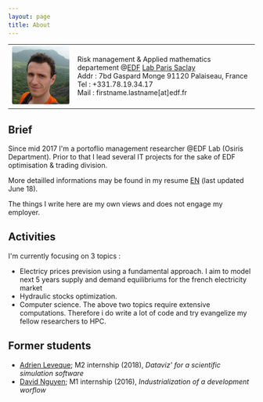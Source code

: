 ```yaml
---
layout: page
title: About
---
```

<p>
<table>
    <tr>
        <td><img src="/public/imgs/benoit_clair.jpg" alt="Hey there !"></td>
        <td> Risk management & Applied mathematics departement @<a href="https://www.edf.fr">EDF</a> <a href="https://goo.gl/maps/Apue8MnHjyj">Lab Paris Saclay</a><br/>
             Addr : 7bd Gaspard Monge 91120 Palaiseau, France<br/>
             Tel : +331.78.19.34.17<br/>
             Mail : firstname.lastname[at]edf.fr</td></tr></table></p>                                          

## Brief 

Since mid 2017 I'm a portoflio management researcher @EDF Lab (Osiris Department). Prior to that I lead several IT projects for the sake of EDF optimisation & trading division. 

More detailled informations may be found in my resume [EN](/public/files/cv_bclair_en.pdf) (last updated June 18).


The things I write here are my own views and does not engage my employer. 


## Activities

I'm currently focusing on 3 topics : 
* Electricy prices prevision using a fundamental approach. I aim to model next 5 years supply and demand equilibriums for the french electricity market 
* Hydraulic stocks optimization. 
* Computer science. The above two topics require extensive computations. Therefore i do write a lot of code and try evangelize my fellow researchers to HPC. 


## Former students 
* [Adrien Leveque](https://www.linkedin.com/in/adrien-leveque/); M2 internship (2018), *Dataviz' for a scientific simulation software*
* [David Nguyen](https://www.linkedin.com/in/ecldavidnguyen/); M1 internship (2016), *Industrialization of a development worflow*